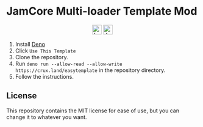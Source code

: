 # JamCore Multi-loader Template Mod

<p align="center">
    <img alt="forge" height="25" src="https://cdn.jsdelivr.net/npm/@intergrav/devins-badges@3/assets/compact/supported/forge_vector.svg">
    <img alt="fabric" height="25" src="https://cdn.jsdelivr.net/npm/@intergrav/devins-badges@3/assets/compact/supported/fabric_vector.svg">
</p>

1. Install [Deno](https://deno.land/#installation)
2. Click `Use This Template`
3. Clone the repository.
4. Run `deno run --allow-read --allow-write https://crux.land/easytemplate` in the repository directory.
5. Follow the instructions.

## License

This repository contains the MIT license for ease of use, but you can change it to whatever you want.
